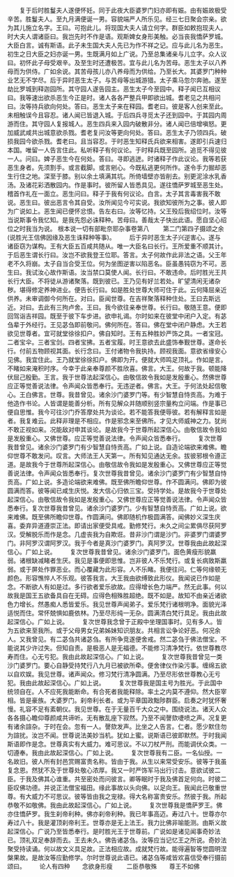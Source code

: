 <!-- { "loadSidebar": true } -->
　　复于后时胜鬘夫人遂便怀妊。同于此夜大臣婆罗门妇亦即有娠。由有娠故极受辛苦。胜鬘夫人。至九月满便诞一男。容貌端严人所乐见。经三七日聚会宗亲。欲为其儿施立名字。王曰。可抱此儿。将现国大夫人请立何字。群臣如敕抱现夫人。时大夫人谓诸臣曰。我岂先时不作是语。观斯婢女身形美触。必当丧我憍萨罗城。大臣白言。诚有斯语。此子未生国大夫人先已为作不祥之记。应与此儿名为恶生。初生之日大臣之妇亦诞一男。生既满月如上广说。乃至总集诸亲与儿立字。众人议曰。初怀此子母受艰辛。及至生时还遭极苦。宜与此儿名为苦母。恶生太子以八养母而为供侍。广如余说。其苦母孩儿亦八养母而为供给。乃至长大。其婆罗门种种业艺无不学尽。后于异时恶生太子。与苦母等出城游猎。太子乘马忽尔奔驰。遂至劫比罗城到释迦园所。其守园人遂告园主。恶生太子今至园中。释子闻已互相议曰。我等速出欲杀恶生今正是时。诸人各各严整兵甲即欲出城。耆老见之共相问曰。汝等持兵欲向何处。答曰。恶生太子来在释园。耆老曰。彼是客人创来至此。未相触误今且容忍。诸人闻已皆退入城。于后四兵寻觅太子还到园中。于其园内周游而住。其守园人复报城人。恶生四兵来入园内破散非分。诸人闻已倍增嗔怒。更加威武咸共出城意欲杀戮。耆老复问汝等更向何处。答曰。恶生太子乃领四兵。破损我园今欲杀戮。耆老曰。且当容忍。于时恶生知释氏兵欲来相害。遂即引兵速归本国。唯留一人告言住此。私听释子有何议论。于时释兵既至园所。追觅不得见彼一人。问曰。婢子恶生今在何处。答曰。寻即逃迸。时诸释子作此议论。我等若获恶生身者。先须割手。或言截脚。或言剜心。今既私逃更何所作。遂令手力掘却恶生行住之地。深至于膝。别以余土填满其坑。所倚墙壁亦皆削去。别更泥涂水乳香汤。及诸花彩洒散园内。作是事时。彼所留人皆悉具见。遂往憍萨罗城至恶生处。稽首作礼在一面立。恶生问曰。释子于我有何议论。白言。太子其言毒害我不敢说。恶生曰。彼出恶言令其自受。汝所闻见今可实说。我欲知彼所为之事。彼人即为广说如上。恶生闻已便怀忿恨。告左右曰。汝等忆持。父王殁后我绍位时。汝等当说斯事令我忆知。是我先怨必诛释种。苦母曰。善哉太子快出此语。愿自坚心绍位之时我当为说。
根本说一切有部毗奈耶杂事卷第八
　　第二门第四子摄颂之余(说胜光王信佛因缘及恶生诛释种等事)。
　　后于异时恶生太子兴逆害心。遂与诸臣窃为谋构。王有大臣五百咸共随从。唯一大臣名曰长行。王所爱重不顺其计。于后恶生谓长行曰。汝岂不欲我登王位耶。答言。太子何故作此非法之语。父王年老不久将崩。太子自当合受王位。何为坐图逆害以陷恶名。臣虽愚钝窃为不可。恶生曰。我试汝心故作斯语。汝当禁口莫使人闻。长行曰。不敢违命。后时胜光王共长行大臣。不将徒从游诸聚落。既到彼已。王乃见有好兰若处。旷望清闲无诸杂秽。堪得修定养神进业。便告长行曰。如是胜处世尊大师可住于此。云何降屈亲近供养。未审调御今何所在。对曰。臣闻世尊。在吉祥聚落释种住处。王曰去斯远近。对曰。去此有三拘卢舍。王曰。我今欲往亲奉世尊。长行曰。敬随王意。便即回驾诣吉祥园。既至于彼下车步进。欲申礼谒。尔时如来在彼堂中闭户入定。有苾刍辈于外经行。王见苾刍即前敬问。佛何所在。答曰。佛在堂中闭户静虑。大王若欲见世尊者。宜可就堂徐徐扣户。佛自知时。王有五种胜妙严饰之具。一者宝冠。二者宝伞。三者宝剑。四者宝拂。五者宝履。时王意欲去此盛饰奉觐世尊。遂命长行。付前五物顾视其面。长行念曰。王付诸物令我执持。顾视我面。意欲省缘安心见佛。我宜住此。王乃就堂徐徐扣户。佛即为开。便就大师鸣足顶礼。作如是言。不睹如来淹积时序。今幸于此亲奉尊颜不胜欣喜。佛言。大王。何故于我。顿能降伏屈己殷勤。王言。我于世尊法起深信心。由敬信故令我如是发殷重心。然佛世尊应正等觉善说法律。令声闻众皆悉奉行。无违逆者。佛言。大王。于何法处起信敬心。王白佛言。世尊。我昔曾见。诸余沙门婆罗门等。有少智慧自恃贡高。为难于他造作书论。人皆谓是能善分析。所有见解众并随顺别竖宗量构立问端。作是事已便自思惟。我今可往沙门乔答摩处共为谈论。若不能答我便辱彼。若有解释言如是者。我复难云。此释非理是不相应。作是邪念来至佛所。才见大师威神之力。犹尚不敢正视如来。况能敌对申其谈论。是故我今于世尊所起深信心。由敬信故令我如是发殷重心。又佛世尊。应正等觉善说法律。令声闻众皆悉奉行。
　　复次世尊我昔曾见。诸余沙门婆罗门有少智慧自恃贡高。广如上说。自造论端欲来难佛。瞻仰世尊不敢发问。叹言。大师法王人天第一。所有知见通达无余。拔彼邪根令遵正道。是故我今于世尊所起深信心。由敬信故令我如是发殷重心。又佛世尊应正等觉善说法律。令声闻众皆悉奉行。复次世尊我昔曾见。诸余沙门婆罗门有少智慧自恃贡高。广如上说。多造论端欲来难佛。既至佛所瞻仰世尊。作不圆满问。佛即为彼圆满而答。彼等闻已咸生庆悦。发大信心归依三宝。受持学处。是故我今于世尊处起深信心。由敬信故令我如是发殷重心。又佛世尊应正等觉善说法律。令声闻众皆悉奉行。复次世尊我昔曾见。诸余沙门婆罗门。少有智慧自恃贡高。广如上说。欲来难佛。既至佛所瞻仰世尊。作圆满问。佛即随机作极圆满答。闻佛妙义深生庆喜。委弃异道遵崇正法。即请出家便受具戒。勤修梵行。未久之间尘累俱尽获阿罗汉。受解脱乐而作是念。几虚丧我为自欺诳。昔非沙门谓是沙门。非婆罗门谓婆罗门。非阿罗汉谓阿罗汉。我于今者是真沙门婆罗门。真阿罗汉。世尊我由此故起深信心。广如上说。
　　复次世尊我昔曾见。诸余沙门婆罗门。面色黄瘦形貌羸弱。诸根缺减睹者生厌。我见是事便即思惟。岂非彼人不乐梵行。或复长病致斯羸弱。或于屏处作罪恶业。而心覆藏为此形容。人不乐睹。我便往问。仁等何缘顿无颜色。形容憔悴人不乐观。彼答我言。大王我由欲缚致此形仪。我闻说已作如是念。不断欲人有如是过。多行欲者爱乐欲故。应得增长色力端严。然无此事。何以故我是国王五欲备具自在无碍。应得色相殊胜超绝。既不如是。故知不由亲近诸欲色力增长。然愚痴人悉皆爱乐。我见世尊声闻弟子。爱乐梵行诸根明净。面貌光泽适悦而住。常怀兢惧如鹿依林。乃至尽形纯一无杂。圆满清白梵行具足。我由此故起深信心。广如上说。
　　复次世尊我念曾于正殿中坐理国事时。见有多人。皆为五欲来至我所。或于父母男女兄弟姊妹知识朋友。共相言讼争论好恶。何况余人。又我曾见。有二苾刍共诸苾刍。有所争竞遂便舍戒。然二苾刍于佛法僧宝。不能说其少许过失。但知自责。是极恶人是无福德。不能修习清净梵行。依世尊教尽寿而住。心无亏犯。我由此故起深信心。广如上说。
　　复次世尊我昔曾见一类沙门婆罗门。要心自静受持梵行八九月已被欲所牵。便舍律仪作染污事。缠绵五欲以自欢娱。我见世尊。诸声闻众。修习梵行清净圆满。乃至尽形依世尊教心无亏犯。我由此故起深信心。广如上说。
　　复次世尊我是国主号为胜光。于此国中统领自在。人不应死我能断命。有合死者我能释除。率土之内莫不遵仰。然大臣宰相。皆是豪族。大婆罗门。刹帝利长者。或为平章国政黜陟群臣。启奏之时犹怀奢慢。礼容不足有紊朝仪。我见世尊。在于无量百千大众之中。围绕说法。诸天人众各各摄心瞻仰尊颜咸共谛听。无有散乱座下寂然。乃至不闻謦欬啑喷之声。况复更有诸余諠杂。于时在会。忽有一人。謦欬发声。比坐之人告言。仁者。愿少默住勿为諠扰。汝岂不闻。世尊说法美妙当机。犹如上蜜。说斯语已彼即默然。于时我闻斯语即作是念。世尊真实有大威力。难可思议。不以刀杖严刑。而能调伏众类。一切遵奉。我由此故起深信心。广如上说。
　　复次世尊我有二臣。一名仙授。一名故旧。彼人所有封邑赏赐富贵名称。皆由于我。从生以来常受安乐。彼等于我虽复念恩。然犹不及于世尊处敬心浓厚。我又一时严饰军马出行讨击。意欲试彼二臣。于我及佛其心谁重。共至密处而问彼言。卿等眠时于我及佛首足何向。时彼二臣叹佛功德。并说正法僧宝福田。缘此事故以头向佛。以足向王。我闻此已敬重世尊。有大威力不可思议。彼等皆由我之宠禄。得大名称富贵安乐。然彼于我。所起恭敬不如敬佛。我由此故起深信心。广如上说。
　　复次世尊我是憍萨罗王。佛亦住憍萨罗。我生刹帝利种。佛亦刹帝利种。我已年事高迈。寿过八十。世尊亦尔寿过八十。我是灌顶刹帝利王。世尊亦是无上法王。我力比佛非喻能测。由斯义故起深信心。广说乃至皆悉奉行。是时胜光王于世尊前。广说如是诸见闻事奇妙法已。顶礼双足奉辞而去。王去未久。佛告诸苾刍。汝等应当记忆王之所说。奇妙法聚受持读诵。何以故文义具足故。正法相应故。成就梵行故。能得遍智等觉圆明涅槃果故。是故汝等应勤修学。尔时世尊说此语已。诸苾刍等咸皆欢喜信受奉行摄前颂曰。
　　论人有四种　　念欲身形瘦
　　二臣恭敬殊　　尊王不如佛
